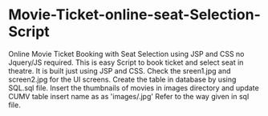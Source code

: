 # Movie-Ticket-online-seat-Selection-Script
Online Movie Ticket Booking with Seat Selection using JSP and CSS no Jquery/JS required.
This is easy Script to book ticket and select seat in theatre.
It is built just using JSP and CSS.
Check the sreen1.jpg and screen2.jpg for the UI screens.
Create the table in database by using SQL.sql file.
Insert the thumbnails of movies in images directory and update CUMV table insert name as as 'images/<name of thumbnail picture>.jpg'
Refer to the way given in sql file.
